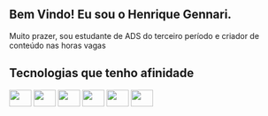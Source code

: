 ## Bem Vindo! Eu sou o Henrique Gennari.
<p>Muito prazer, sou estudante de ADS do terceiro período e criador de conteúdo nas horas vagas</p>

## Tecnologias que tenho afinidade


<div>
    <img height="30" width="40" src="https://cdn.jsdelivr.net/gh/devicons/devicon@latest/icons/javascript/javascript-original.svg" />
    <img height="30" width="40" src="https://cdn.jsdelivr.net/gh/devicons/devicon@latest/icons/typescript/typescript-original.svg" />
    <img  height="30" width="40" src="https://cdn.jsdelivr.net/gh/devicons/devicon@latest/icons/react/react-original.svg" />
    <img height="30" width="40"src="https://cdn.jsdelivr.net/gh/devicons/devicon@latest/icons/css3/css3-original.svg" />
    <img  height="30" width="40" src="https://cdn.jsdelivr.net/gh/devicons/devicon@latest/icons/html5/html5-original.svg" />
    <img  height="30" width="40" src="https://cdn.jsdelivr.net/gh/devicons/devicon@latest/icons/python/python-original.svg" />
</div>

##

  <a href="https://www.youtube.com/@gennari-7" target="_blank"><img src="https://img.shields.io/badge/YouTube-FF0000?style=for-the-badge&logo=youtube&logoColor=white" alt=""></a>
  <a href="https://www.linkedin.com/in/henriquegennari/"><img src="https://img.shields.io/badge/LinkedIn-0077B5?style=for-the-badge&logo=linkedin&logoColor=white" alt=""></a>
